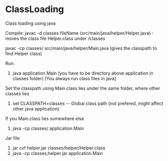 # ClassLoading
Class loading using java

Compile:
javac -d classes fileName (src/main/java/helper/Helper.java) : moves the class file Helper.class under /classes

javac -cp classes/ src/main/java/helper/Main.java (gives the classpath to find Helper class)


Run:

1. java application.Main (you have to be directory above application in classes folder) [You always run class files in java]

Set the classpath using
Main.class lies under the same folder, where other classes lies
1. set CLASSPATH=classes -- Global class path (not prefered, might affect other java application)

If you Main.class lies somewhere else
1. java -cp classes/ application.Main

Jar file
1. jar cvf helper.jar classes/helper/Helper.class
2. java -cp classes;helper.jar application.Main
